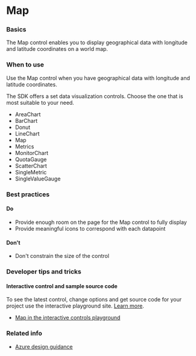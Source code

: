﻿# Map

 
<a name="basics"></a>
### Basics
The Map control enables you to display geographical data with longitude and latitude coordinates on a world map.


<!-- TODO get an IMAGE to embed here -->

<!-- TODO get an SAMPLE CODE to embed here -->

 
<a name="when-to-use"></a>
### When to use
Use the Map control when you have geographical data with longitude and latitude coordinates.

The SDK offers a set data visualization controls.  Choose the one that is most suitable to your need.
* AreaChart
* BarChart
* Donut
* LineChart
* Map
* Metrics
* MonitorChart
* QuotaGauge
* ScatterChart
* SingleMetric
* SingleValueGauge



 
<a name="best-practices"></a>
### Best practices


<a name="best-practices-do"></a>
#### Do

* Provide enough room on the page for the Map control to fully display
* Provide meaningful icons to correspond with each datapoint

<a name="best-practices-don-t"></a>
#### Don&#39;t

* Don't constrain the size of the control



 
<a name="developer-tips-and-tricks"></a>
### Developer tips and tricks



<a name="developer-tips-and-tricks-interactive-control-and-sample-source-code"></a>
#### Interactive control and sample source code
To see the latest control, change options and get source code for your project use the interactive playground site.  [Learn more](./top-extensions-controls-playground.md).

*  <a href="https://ms.portal.azure.com/?Microsoft_Azure_Playground=true#blade/Microsoft_Azure_Playground/ControlsIndexBlade/Map_create_Playground" target="_blank">Map in the interactive controls playground</a>

 

 
<a name="related-info"></a>
### Related info

* [Azure design guidance](http://aka.ms/portalfx/design)


